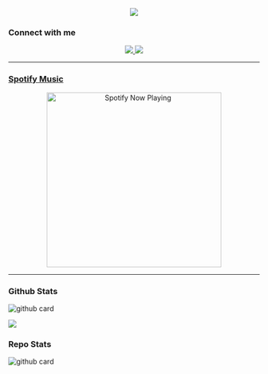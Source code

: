 <p align="center">
<a href="https://caliph.my.id"><img align="center" src="https://github-cardname.caliph.my.id/api?name=Ryzxell&description=Hi%2C%20i'm%20a%20Backend%20Developer%2C%20Nice%20to%20meet%20you&image=https://i0.wp.com/avatars.githubusercontent.com/Ryzxel6&usqp=CAU&backgroundColor=%23ecf0f1&instagram=@ryzxell&github=Ryzxel6&pattern=ticTacToe&colorPattern=%23eaeaea&site=https://ryzxel6.github.io"/></a>
</p>
 

### Connect with me 
<p align="center">
  <a href="https://instagram.com/Ryzxell"><img src="https://img.shields.io/badge/Instagram-E4405F?style=for-the-badge&logo=instagram&logoColor=white"/> 
  <a href="https://wa.me/6283148375193"><img src="https://img.shields.io/badge/WhatsApp-25D366?style=for-the-badge&logo=whatsapp&logoColor=white" /><br>

  
------
### Spotify Music

<p align="center">
  <a href="https://open.spotify.com/track/4bNvS25ZVMCvLHEUV87mp4?si=yb1PaPVnRgiTYedy8r6i_g&utm_source=copy-link&context=spotify%3Aplaylist%3A37i9dQZF1EIVoBTSiHHsdx&dl_branch=1" target="_blank"><img src="https://now-playing-on-spotify.vercel.app/api/spotify" alt="Spotify Now Playing" width="350"/></a>
</p>

------
 
### Github Stats 

![github card](https://github-readme-stats.vercel.app/api?username=Ryzxel6&show_icons=true&theme=radical)

![](https://github-profile-summary-cards.vercel.app/api/cards/profile-details?username=Ryzxel6&theme=monokai)

### Repo Stats 

![github card](https://github-readme-stats.vercel.app/api/pin/?username=Ryzxel6&repo=Simple-Qrcode&theme=dark)
